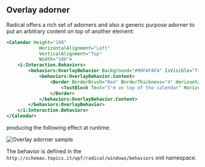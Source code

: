## Overlay adorner

Radical offers a rich set of adorners and also a generic purpose adorner to put an arbitrary content on top of another element:

```xml
<Calendar Height="180" 
            HorizontalAlignment="Left" 
            VerticalAlignment="Top" 
            Width="180">
    <i:Interaction.Behaviors>
        <behaviors:OverlayBehavior Background="#99FAFAFA" IsVisible="True" IsHitTestVisible="False">
            <behaviors:OverlayBehavior.Content>
                <Border BorderBrush="Red" BorderThickness="4" HorizontalAlignment="Stretch" VerticalAlignment="Stretch">
                    <TextBlock Text="I'm on top of the calendar" HorizontalAlignment="Center" VerticalAlignment="Center" />
                </Border>
            </behaviors:OverlayBehavior.Content>
        </behaviors:OverlayBehavior>
    </i:Interaction.Behaviors>            
</Calendar>
```

producing the following effect at runtime:

![Overlay adorner sample](/images/calendar-overlay-adorner.png)

The behavior is defined in the `http://schemas.topics.it/wpf/radical/windows/behaviors` xml namespace.